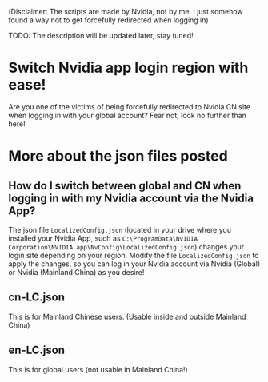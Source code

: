 (Disclaimer: The scripts are made by Nvidia, not by me. I just somehow found a way not to get forcefully redirected when logging in)

TODO: The description will be updated later, stay tuned! 

# Switch Nvidia app login region with ease!
Are you one of the victims of being forcefully redirected to Nvidia CN site when logging in with your global account?
Fear not, look no further than here!

# More about the json files posted

## How do I switch between global and CN when logging in with my Nvidia account via the Nvidia App?
The json file `LocalizedConfig.json`  (located in your drive where you installed your Nvidia App, such as `C:\ProgramData\NVIDIA Corporation\NVIDIA app\NvConfig\LocalizedConfig.json`) changes your login site depending on your region.
Modify the file `LocalizedConfig.json` to apply the changes, so you can log in your Nvidia account via Nvidia (Global) or Nvidia (Mainland China) as you desire!

## cn-LC.json
This is for Mainland Chinese users. (Usable inside and outside Mainland China)

## en-LC.json
This is for global users (not usable in Mainland China!)
